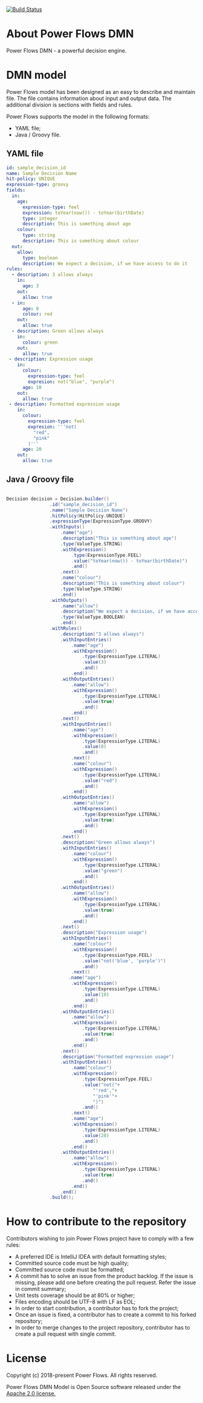 [![Build Status](https://travis-ci.org/powerflows/powerflows-dmn.svg?branch=master)](https://travis-ci.org/powerflows/powerflows-dmn)

# About Power Flows DMN
Power Flows DMN - a powerful decision engine.

# DMN model
Power Flows model has been designed as an easy to describe and maintain file. The file contains information about input and output data. The additional division is sections with fields and rules.

Power Flows supports the model in the following formats:
* YAML file;
* Java / Groovy file.

## YAML file

```yaml
id: sample_decision_id
name: Sample Decision Name
hit-policy: UNIQUE
expression-type: groovy
fields:
  in:
    age:
      expression-type: feel
      expression: toYear(now()) - toYear(birthDate)
      type: integer
      description: This is something about age
    colour:
      type: string
      description: This is something about colour
  out:
    allow:
      type: boolean
      description: We expect a decision, if we have access to do it
rules:
  - description: 3 allows always
    in:
      age: 3
    out:
      allow: true
  - in:
      age: 8
      colour: red
    out:
      allow: true
  - description: Green allows always
    in:
      colour: green
    out:
      allow: true
 - description: Expression usage
    in:
      colour:
        expression-type: feel
        expresion: not("blue", "purple")
      age: 10
    out:
      allow: true
 - description: Formatted expression usage
    in:
      colour:
        expression-type: feel
        expresion: '''not(
          "red",
          "pink"
        )'''
      age: 20
    out:
      allow: true
```

## Java / Groovy file
```groovy

Decision decision = Decision.builder()
                .id("sample_decision_id")
                .name("Sample Decision Name")
                .hitPolicy(HitPolicy.UNIQUE)
                .expressionType(ExpressionType.GROOVY)
                .withInputs()
                    .name("age")
                    .description("This is something about age")
                    .type(ValueType.STRING)
                    .withExpression()
                        .type(ExpressionType.FEEL)
                        .value("toYear(now()) - toYear(birthDate)")
                        .and()
                    .next()
                    .name("colour")
                    .description("This is something about colour")
                    .type(ValueType.STRING)
                    .end()
                .withOutputs()
                    .name("allow")
                    .description("We expect a decision, if we have access to do it")
                    .type(ValueType.BOOLEAN)
                    .end()
                .withRules()
                    .description("3 allows always")
                    .withInputEntries()
                        .name("age")
                        .withExpression()
                            .type(ExpressionType.LITERAL)
                            .value(3)
                            .and()
                        .end()
                    .withOutputEntries()
                        .name("allow")
                        .withExpression()
                            .type(ExpressionType.LITERAL)
                            .value(true)
                            .and()
                        .end()
                    .next()
                    .withInputEntries()
                        .name("age")
                        .withExpression()
                            .type(ExpressionType.LITERAL)
                            .value(8)
                            .and()
                        .next()
                        .name("colour")
                        .withExpression()
                            .type(ExpressionType.LITERAL)
                            .value("red")
                            .and()
                        .end()
                    .withOutputEntries()
                        .name("allow")
                        .withExpression()
                            .type(ExpressionType.LITERAL)
                            .value(true)
                            .and()
                        .end()
                    .next()
                    .description("Green allows always")
                    .withInputEntries()
                        .name("colour")
                        .withExpression()
                            .type(ExpressionType.LITERAL)
                            .value("green")
                            .and()
                        .end()
                    .withOutputEntries()
                        .name("allow")
                        .withExpression()
                            .type(ExpressionType.LITERAL)
                            .value(true)
                            .and()
                        .end()
                    .next()
                    .description("Expression usage")
                    .withInputEntries()
                        .name("colour")
                        .withExpression()
                            .type(ExpressionType.FEEL)
                            .value("not('blue', 'purple')")
                            .and()
                        .next()
                       .name("age")
                        .withExpression()
                            .type(ExpressionType.LITERAL)
                            .value(10)
                            .and()
                        .end()
                    .withOutputEntries()
                        .name("allow")
                        .withExpression()
                            .type(ExpressionType.LITERAL)
                            .value(true)
                            .and()
                        .end()
                    .next()
                    .description("Formatted expression usage")
                    .withInputEntries()
                        .name("colour")
                        .withExpression()
                            .type(ExpressionType.FEEL)
                            .value("not("+
                                "'red',"+
                                "'pink'"+
                                ")")
                            .and()
                        .next()
                        .name("age")
                        .withExpression()
                            .type(ExpressionType.LITERAL)
                            .value(20)
                            .and()
                        .end()
                    .withOutputEntries()
                        .name("allow")
                        .withExpression()
                            .type(ExpressionType.LITERAL)
                            .value(true)
                            .and()
                        .end()
                    .end()
                .build();
```

# How to contribute to the repository
Contributors wishing to join Power Flows project have to comply with a few rules: 

* A preferred IDE is IntelliJ IDEA with default formatting styles;
* Committed source code must be high quality;
* Committed source code must be formatted;
* A commit has to solve an issue from the product backlog. If the issue is missing, please add one before creating the pull request. Refer the issue in commit summary;
* Unit tests coverage should be at 80% or higher;
* Files encoding should be UTF-8 with LF as EOL;
* In order to start contribution, a contributor has to fork the project;
* Once an issue is fixed, a contributor has to create a commit to his forked repository;
* In order to merge changes to the project repository, contributor has to create a pull request with single commit.  

# License
Copyright (c) 2018-present Power Flows. All rights reserved.

Power Flows DMN Model is Open Source software released under the [Apache 2.0 license.](http://www.apache.org/licenses/LICENSE-2.0.html)
